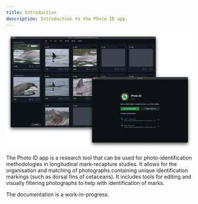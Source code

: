 ```yaml
---
title: Introduction
description: Introduction to the Photo ID app.
---
```


![Screenshots of the Photo ID app.](./banner.png)

The Photo ID app is a research tool that can be used for photo-identification methodologies in longitudinal mark-recapture studies. It allows for the organisation and matching of photographs containing unique identification markings (such as dorsal fins of cetaceans). It includes tools for editing and visually filtering photographs to help with identification of marks.

The documentation is a work-in-progress.
